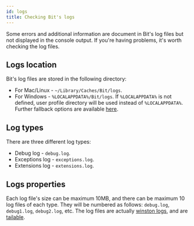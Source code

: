 ```yaml
---
id: logs
title: Checking Bit's logs
---
```


Some errors and additional information are document in Bit's log files but not displayed in the console output. If you're having problems, it's worth checking the log files.

## Logs location

Bit's log files are stored in the following directory:

* For Mac/Linux - `~/Library/Caches/Bit/logs`.
* For Windows - `%LOCALAPPDATA%/Bit/logs`. If `%LOCALAPPDATA%` is not defined, user profile directory will be used instead of `%LOCALAPPDATA%`. Further fallback options are available [here](https://github.com/sindresorhus/os-homedir/blob/master/index.js).

## Log types

There are three different log types:

* Debug log - `debug.log`.
* Exceptions log - `exceptions.log`.
* Extensions log - `extensions.log`.

## Logs properties

Each log file's size can be maximum 10MB, and there can be maximum 10 log files of each type. They will be numbered as follows: `debug.log`, `debug1.log`, `debug2.log`, etc.
The log files are actually [winston logs](https://github.com/winstonjs/winston), and are [tailable](https://github.com/winstonjs/winston/blob/master/docs/transports.md).